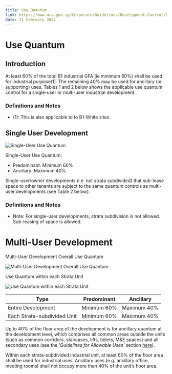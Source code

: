 ```yaml
---
title: Use Quantum
link: https://www.ura.gov.sg/Corporate/Guidelines/Development-Control/Non-Residential/B2/Use-Quantum
date: 21 February 2022
---
```


# Use Quantum

## Introduction

At least 60% of the total B1 industrial GFA (ie minimum 60%) shall be used for industrial purpose(1). The remaining 40% may be used for ancillary (or supporting) uses. Tables 1 and 2 below shows the applicable use quantum control for a single-user or multi-user industrial development.

### Definitions and Notes

- (1): This is also applicable to to B1-White sites.

## Single User Development

![Single-User Use Quantum](https://www.ura.gov.sg/-/media/Corporate/Guidelines/Development-control/Industrial/B107_Single_User_Quantum.jpg?h=100%25&w=100%25)

Single-User Use Quantum:

- Predominant: Minimum 60%
- Ancillary: Maximum 40%

Single-user/owner developments (i.e. not strata subdivided) that sub-lease space to other tenants are subject to the same quantum controls as multi-user developments (see Table 2 below).

### Definitions and Notes

- Note: For single-user developments, strata subdivision is not allowed. Sub-leasing of space is allowed.

# Multi-User Development

Multi-User Development Overall Use Quantum

![Multi-User Development Overall Use Quantum](https://www.ura.gov.sg/-/media/Corporate/Guidelines/Development-control/Industrial/B105_Multi_User_Quantum_A.jpg?h=100%25&w=100%25)

Use Quantum within each Strata Unit

![Use Quantum within each Strata Unit](https://www.ura.gov.sg/-/media/Corporate/Guidelines/Development-control/Industrial/B106_Multi_User_Quantum_B.jpg?h=100%25&w=100%25)

| Type                        | Predominant | Ancillary   |
| --------------------------- | ----------- | ----------- |
| Entire Development          | Minimum 60% | Maximum 40% |
| Each Strata-subdivided Unit | Minimum 60% | Maximum 40% |

Up to 40% of the floor area of the development is for ancillary quantum at the development level, which comprises all common areas outside the units (such as common corridors, staircases, lifts, toilets, M&E spaces) and all secondary uses (see the _'Guidelines for Allowable Uses'_ section [here](https://www.ura.gov.sg/Corporate/Guidelines/Development-Control/Non-Residential/B1/Allowable-Uses)).

Within each strata-subdivided industrial unit, at least 60% of the floor area shall be used for industrial uses. Ancillary uses (e.g. ancillary office, meeting rooms) shall not occupy more than 40% of the unit’s floor area.
